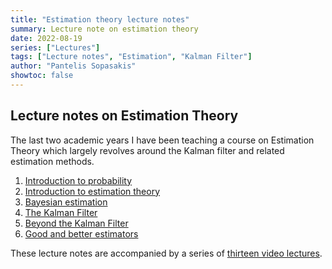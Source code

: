 ```yaml
---
title: "Estimation theory lecture notes"
summary: Lecture note on estimation theory
date: 2022-08-19
series: ["Lectures"]
tags: ["Lecture notes", "Estimation", "Kalman Filter"]
author: "Pantelis Sopasakis"
showtoc: false
---
```


## Lecture notes on Estimation Theory
The last two academic years I have been teaching a course on Estimation Theory which largely revolves around the Kalman filter and related estimation methods.



1. <a href="https://mathematix.files.wordpress.com/2022/08/h11_probability_essentials.pdf" target="_blank">Introduction to probability</a>
2. <a href="https://mathematix.files.wordpress.com/2022/08/h12_intro_estimation.pdf" target="_blank">Introduction to estimation theory</a>
3. <a href="https://mathematix.files.wordpress.com/2022/08/h13_bayesian_estimation.pdf" target="_blank">Bayesian estimation</a>
4. <a href="https://mathematix.files.wordpress.com/2022/08/h14_kalman_filter.pdf" target="_blank">The Kalman Filter</a>
5. <a href="https://mathematix.files.wordpress.com/2022/08/h15_beyond_kf.pdf" target="_blank">Beyond the Kalman Filter</a>
6. <a href="https://mathematix.files.wordpress.com/2022/08/h16_further_estimation_theory.pdf" target="_blank">Good and better estimators</a>


These lecture notes are accompanied by a series of <a href="https://www.youtube.com/watch?v=1RGMKD5_48s&list=PLXBJk7WTnAgWNib_2rO6EKZ0DiTRfbtSJ">thirteen video lectures</a>.



